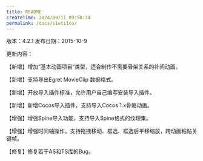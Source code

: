 ```yaml
---
title: README
createTime: 2024/09/11 09:50:34
permalink: /docs/s1wti1co/
---
```

版本：4.2.1
发布日期：2015-10-9

更新内容：

【新增】增加“基本动画项目”类型，适合制作不需要骨架关系的补间动画。

【新增】支持导出Egret MovieClip 数据格式。

【新增】开放导入插件标准，允许用户自己编写安装导入插件。

【新增】新增Cocos导入插件，支持导入Cocos 1.x骨骼动画。

【增强】增强Spine导入功能，支持导入Spine格式的纹理集。

【增强】增强时间轴操作，支持拖拽移动、框选、框选后平移缩放，跨动画粘贴关键帧。

【修复】修复若干AS和TS库的Bug。